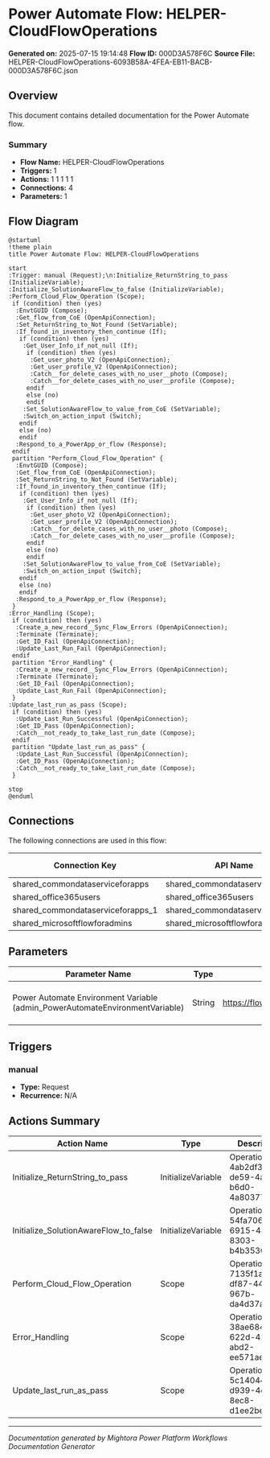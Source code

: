﻿# Power Automate Flow: HELPER-CloudFlowOperations

**Generated on:** 2025-07-15 19:14:48
**Flow ID:** 000D3A578F6C
**Source File:** HELPER-CloudFlowOperations-6093B58A-4FEA-EB11-BACB-000D3A578F6C.json

## Overview

This document contains detailed documentation for the Power Automate flow.

### Summary
- **Flow Name:** HELPER-CloudFlowOperations
- **Triggers:** 1
- **Actions:** 1 1 1 1 1
- **Connections:** 4
- **Parameters:** 1

## Flow Diagram

```plantuml
@startuml
!theme plain
title Power Automate Flow: HELPER-CloudFlowOperations

start
:Trigger: manual (Request);\n:Initialize_ReturnString_to_pass (InitializeVariable);
:Initialize_SolutionAwareFlow_to_false (InitializeVariable);
:Perform_Cloud_Flow_Operation (Scope);
 if (condition) then (yes)
  :EnvtGUID (Compose);
  :Get_flow_from_CoE (OpenApiConnection);
  :Set_ReturnString_to_Not_Found (SetVariable);
  :If_found_in_inventory_then_continue (If);
   if (condition) then (yes)
    :Get_User_Info_if_not_null (If);
     if (condition) then (yes)
      :Get_user_photo_V2 (OpenApiConnection);
      :Get_user_profile_V2 (OpenApiConnection);
      :Catch__for_delete_cases_with_no_user__photo (Compose);
      :Catch__for_delete_cases_with_no_user__profile (Compose);
     endif
     else (no)
     endif
    :Set_SolutionAwareFlow_to_value_from_CoE (SetVariable);
    :Switch_on_action_input (Switch);
   endif
   else (no)
   endif
  :Respond_to_a_PowerApp_or_flow (Response);
 endif
 partition "Perform_Cloud_Flow_Operation" {
  :EnvtGUID (Compose);
  :Get_flow_from_CoE (OpenApiConnection);
  :Set_ReturnString_to_Not_Found (SetVariable);
  :If_found_in_inventory_then_continue (If);
   if (condition) then (yes)
    :Get_User_Info_if_not_null (If);
     if (condition) then (yes)
      :Get_user_photo_V2 (OpenApiConnection);
      :Get_user_profile_V2 (OpenApiConnection);
      :Catch__for_delete_cases_with_no_user__photo (Compose);
      :Catch__for_delete_cases_with_no_user__profile (Compose);
     endif
     else (no)
     endif
    :Set_SolutionAwareFlow_to_value_from_CoE (SetVariable);
    :Switch_on_action_input (Switch);
   endif
   else (no)
   endif
  :Respond_to_a_PowerApp_or_flow (Response);
 }
:Error_Handling (Scope);
 if (condition) then (yes)
  :Create_a_new_record__Sync_Flow_Errors (OpenApiConnection);
  :Terminate (Terminate);
  :Get_ID_Fail (OpenApiConnection);
  :Update_Last_Run_Fail (OpenApiConnection);
 endif
 partition "Error_Handling" {
  :Create_a_new_record__Sync_Flow_Errors (OpenApiConnection);
  :Terminate (Terminate);
  :Get_ID_Fail (OpenApiConnection);
  :Update_Last_Run_Fail (OpenApiConnection);
 }
:Update_last_run_as_pass (Scope);
 if (condition) then (yes)
  :Update_Last_Run_Successful (OpenApiConnection);
  :Get_ID_Pass (OpenApiConnection);
  :Catch__not_ready_to_take_last_run_date (Compose);
 endif
 partition "Update_last_run_as_pass" {
  :Update_Last_Run_Successful (OpenApiConnection);
  :Get_ID_Pass (OpenApiConnection);
  :Catch__not_ready_to_take_last_run_date (Compose);
 }

stop
@enduml
```

## Connections

The following connections are used in this flow:

| Connection Key | API Name | Logical Name | Runtime Source |
|----------------|----------|--------------|----------------|
| shared_commondataserviceforapps | shared_commondataserviceforapps | admin_CoECoreDataverse2 | embedded |
| shared_office365users | shared_office365users | admin_CoECoreO365Users | invoker |
| shared_commondataserviceforapps_1 | shared_commondataserviceforapps | admin_CoECoreDataverse | embedded |
| shared_microsoftflowforadmins | shared_microsoftflowforadmins | admin_CoECorePowerAutomateAdmin | invoker |

## Parameters

| Parameter Name | Type | Default Value | Description |
|----------------|------|---------------|-------------|
| Power Automate Environment Variable (admin_PowerAutomateEnvironmentVariable) | String | https://flow.microsoft.com/manage/environments/ | Inventory - REQUIRED. Environment, including geographic location, for Power Automate - Ex for commercial: https://flow.microsoft.com/manage/environments/ |

## Triggers

### manual
- **Type:** Request
- **Recurrence:** N/A

## Actions Summary

| Action Name | Type | Description |
|-------------|------|-------------|
| Initialize_ReturnString_to_pass | InitializeVariable | Operation ID: 4ab2df3b-de59-4a3c-b6d0-4a80377c5344 |
| Initialize_SolutionAwareFlow_to_false | InitializeVariable | Operation ID: 54fa706f-6915-44af-8303-b4b3530dda32 |
| Perform_Cloud_Flow_Operation | Scope | Operation ID: 7135f1a2-df87-4403-967b-da4d37a71302 |
| Error_Handling | Scope | Operation ID: 38ae684e-622d-42ea-abd2-ee571aee3a5f |
| Update_last_run_as_pass | Scope | Operation ID: 5c140442-d939-4ca4-8ec8-d1ee2bed4a81 |

---
*Documentation generated by Mightora Power Platform Workflows Documentation Generator*

